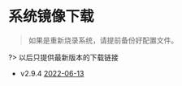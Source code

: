 # 系统镜像下载

> 如果是重新烧录系统，请提前备份好配置文件。

?> 以后只提供最新版本的下载链接

* v2.9.4  [2022-06-13](https://upyun.pan.zxkxz.cn/IMG/Build/FLY-v2.9.4_Flygemini_bullseye_current_5.10.85.img.xz)
